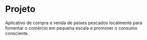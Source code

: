 # Projeto
Aplicativo de compra e venda de peixes pescados localmente para fomentar o comércio em pequena escala e promover o consumo consciente.